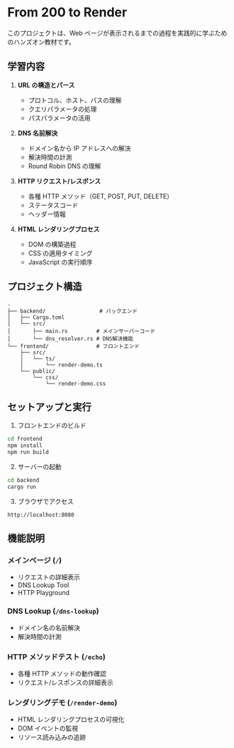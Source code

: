 # From 200 to Render

このプロジェクトは、Web ページが表示されるまでの過程を実践的に学ぶためのハンズオン教材です。

## 学習内容

1. **URL の構造とパース**

   - プロトコル、ホスト、パスの理解
   - クエリパラメータの処理
   - パスパラメータの活用

2. **DNS 名前解決**

   - ドメイン名から IP アドレスへの解決
   - 解決時間の計測
   - Round Robin DNS の理解

3. **HTTP リクエスト/レスポンス**

   - 各種 HTTP メソッド（GET, POST, PUT, DELETE）
   - ステータスコード
   - ヘッダー情報

4. **HTML レンダリングプロセス**
   - DOM の構築過程
   - CSS の適用タイミング
   - JavaScript の実行順序

## プロジェクト構造

```
.
├── backend/                 # バックエンド
│   ├── Cargo.toml
│   └── src/
│       ├── main.rs         # メインサーバーコード
│       └── dns_resolver.rs # DNS解決機能
└── frontend/               # フロントエンド
    ├── src/
    │   └── ts/
    │       └── render-demo.ts
    └── public/
        └── css/
            └── render-demo.css
```

## セットアップと実行

1. フロントエンドのビルド

```bash
cd frontend
npm install
npm run build
```

2. サーバーの起動

```bash
cd backend
cargo run
```

3. ブラウザでアクセス

```
http://localhost:8080
```

## 機能説明

### メインページ (`/`)

- リクエストの詳細表示
- DNS Lookup Tool
- HTTP Playground

### DNS Lookup (`/dns-lookup`)

- ドメイン名の名前解決
- 解決時間の計測

### HTTP メソッドテスト (`/echo`)

- 各種 HTTP メソッドの動作確認
- リクエスト/レスポンスの詳細表示

### レンダリングデモ (`/render-demo`)

- HTML レンダリングプロセスの可視化
- DOM イベントの監視
- リソース読み込みの追跡
